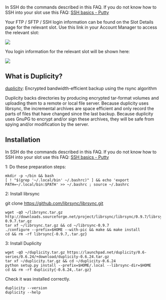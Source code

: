 
In SSH do the commands described in this FAQ. If you do not know how to SSH into your slot use this FAQ: [SSH basics - Putty](https://www.feralhosting.com/faq/view?question=12)

Your FTP / SFTP / SSH login information can be found on the Slot Details page for the relevant slot. Use this link in your Account Manager to access the relevant slot:

![](https://raw.github.com/feralhosting/feralfilehosting/master/Feral%20Wiki/0%20Generic/slot_detail_link.png)

You login information for the relevant slot will be shown here:

![](https://raw.github.com/feralhosting/feralfilehosting/master/Feral%20Wiki/0%20Generic/slot_detail_ssh.png)

What is Duplicity?
---

[duplicity](http://duplicity.nongnu.org/): Encrypted bandwidth-efficient backup using the rsync algorithm

Duplicity backs directories by producing encrypted tar-format volumes and uploading them to a remote or local file server. Because duplicity uses librsync, the incremental archives are space efficient and only record the parts of files that have changed since the last backup. Because duplicity uses GnuPG to encrypt and/or sign these archives, they will be safe from spying and/or modification by the server.

Installation
---

In SSH do the commands described in this FAQ. If you do not know how to SSH into your slot use this FAQ: [SSH basics - Putty](https://www.feralhosting.com/faq/view?question=12)

1: Do these preparation steps:

~~~
mkdir -p ~/bin && bash
[ ! "$(grep '~/.local/bin' ~/.bashrc)" ] && echo 'export PATH=~/.local/bin:$PATH' >> ~/.bashrc ; source ~/.bashrc
~~~

2: Install librsync

git clone https://github.com/librsync/librsync.git

~~~
wget -qO ~/librsync.tar.gz http://downloads.sourceforge.net/project/librsync/librsync/0.9.7/librsync-0.9.7.tar.gz
tar xf ~/librsync.tar.gz && cd ~/librsync-0.9.7
./configure --prefix=$HOME --with-pic && make && make install
cd && rm -rf librsync{-0.9.7,.tar.gz}
~~~

3: Install Duplicity

~~~
wget -qO ~/duplicity.tar.gz https://launchpad.net/duplicity/0.6-series/0.6.24/+download/duplicity-0.6.24.tar.gz
tar xf ~/duplicity.tar.gz && cd ~/duplicity-0.6.24
python setup.py install --prefix=$HOME/.local --librsync-dir=$HOME
cd && rm -rf duplicity{-0.6.24,.tar.gz}
~~~

Check it was installed correctly.

~~~
duplicity --version
duplicity --help
~~~



